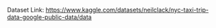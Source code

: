 Dataset Link:
https://www.kaggle.com/datasets/neilclack/nyc-taxi-trip-data-google-public-data/data

